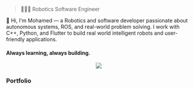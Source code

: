 > 👨🏻‍💻 Robotics Software Engineer
> 
👋 Hi, I'm Mohamed — a Robotics and software developer passionate about autonomous systems, ROS, and real-world problem solving. I work with C++, Python, and Flutter to build real world intelligent robots and user-friendly applications.

#### Always learning, always building.


<p align="center">
  <a href="https://skillicons.dev">
    <img src="https://skillicons.dev/icons?i=git,github,ros,cpp,c,cmake" />
  </a>
</p>


### Portfolio
